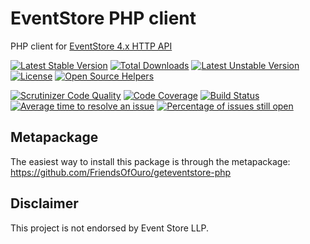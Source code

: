 EventStore PHP client
=====================

PHP client for [EventStore 4.x HTTP API](http://docs.geteventstore.com/http-api/latest)

[![Latest Stable Version](https://poser.pugx.org/friendsofouro/geteventstore-core/v/stable.svg)](https://packagist.org/packages/friendsofouro/geteventstore-core) [![Total Downloads](https://poser.pugx.org/friendsofouro/geteventstore-core/downloads.svg)](https://packagist.org/packages/friendsofouro/geteventstore-core) [![Latest Unstable Version](https://poser.pugx.org/friendsofouro/geteventstore-core/v/unstable.svg)](https://packagist.org/packages/friendsofouro/geteventstore-core) [![License](https://poser.pugx.org/friendsofouro/geteventstore-core/license.svg)](https://packagist.org/packages/friendsofouro/geteventstore-core)
[![Open Source Helpers](https://www.codetriage.com/dbellettini/php-eventstore-client/badges/users.svg)](https://www.codetriage.com/dbellettini/php-eventstore-client)

[![Scrutinizer Code Quality](https://scrutinizer-ci.com/g/FriendsOfOuro/geteventstore-php-core/badges/quality-score.png?b=master)](https://scrutinizer-ci.com/g/FriendsOfOuro/geteventstore-php-core/?branch=master)
[![Code Coverage](https://scrutinizer-ci.com/g/FriendsOfOuro/geteventstore-php-core/badges/coverage.png?b=master)](https://scrutinizer-ci.com/g/FriendsOfOuro/geteventstore-php-core/?branch=master)
[![Build Status](https://travis-ci.org/FriendsOfOuro/geteventstore-php-core.svg?branch=master)](https://travis-ci.org/FriendsOfOuro/geteventstore-php-core)
[![Average time to resolve an issue](http://isitmaintained.com/badge/resolution/FriendsOfOuro/geteventstore-php-core.svg)](http://isitmaintained.com/project/FriendsOfOuro/geteventstore-php-core "Average time to resolve an issue")
[![Percentage of issues still open](http://isitmaintained.com/badge/open/FriendsOfOuro/geteventstore-php-core.svg)](http://isitmaintained.com/project/FriendsOfOuro/geteventstore-php-core "Percentage of issues still open")

Metapackage
-----------
The easiest way to install this package is through the metapackage:
https://github.com/FriendsOfOuro/geteventstore-php

Disclaimer
----------

This project is not endorsed by Event Store LLP.
